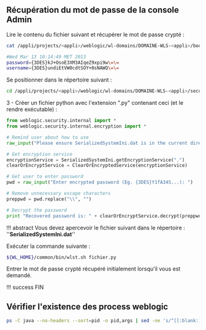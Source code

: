 
## Récupération du mot de passe de la console Admin

Lire le contenu du fichier suivant et récupérer le mot de passe crypté : 

```bash
cat /appli/projects/<appli>/weblogic/wl-domains/DOMAINE-WLS-<appli>/boot.properties

#Wed Mar 13 10:14:49 MET 2013
password={3DES}kJ+OsoE3XM3AIqeZ9xpi9w\=\=
username={3DES}undiEtVW0cdtSOY+0sNAWQ\=\=
```
Se positionner dans le répertoire suivant :
```bash
cd /appli/projects/<appli>/weblogic/wl-domains/DOMAINE-WLS-<appli>/security
```

3 - Créer un fichier python avec l'extension ".py" contenant ceci (et le rendre exécutable) : 

```py
from weblogic.security.internal import *
from weblogic.security.internal.encryption import *

# Remind user about how to use
raw_input("Please ensure SerializedSystemIni.dat is in the current directory now, and press ENTER to continue.")

# Get encryption service
encryptionService = SerializedSystemIni.getEncryptionService(".")
clearOrEncryptService = ClearOrEncryptedService(encryptionService)

# Get user to enter password
pwd = raw_input("Enter encrypted password (Eg. {3DES}Y1fA34S...): ")

# Remove unnecessary escape characters
preppwd = pwd.replace("\\", "")

# Decrypt the password
print "Recovered password is: " + clearOrEncryptService.decrypt(preppwd)
```

!!! abstract
    Vous devez apercevoir le fichier suivant dans le répertoire : ''**SerializedSystemIni.dat**''

Exécuter la commande suivante : 

```bash
${WL_HOME}/common/bin/wlst.sh fichier.py
```

Entrer le mot de passe crypté récupéré initialement lorsqu'il vous est demandé.

!!! success
    FIN



## Vérifier l'existence des process weblogic

```bash
ps -C java --no-headers --sort=pid -o pid,args | sed -ne 's/^[[:blank:]]*\([[:digit:]]\+\).*-Dweblogic.Name=\([^[:blank:]]\+\).*$/\1\t\2/p'
```
